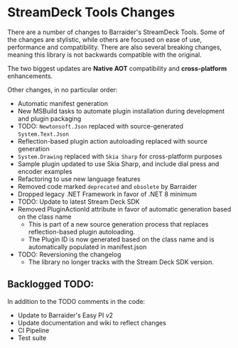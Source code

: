 # StreamDeck Tools Changes

There are a number of changes to Barraider's StreamDeck Tools. Some of the changes are stylistic, while others are focused on ease of use, performance and compatibility. There are also several breaking changes, meaning this library is not backwards compatible with the original.

The two biggest updates are **Native AOT** compatibility and **cross-platform** enhancements.

Other changes, in no particular order:

- Automatic manifest generation
- New MSBuild tasks to automate plugin installation during development and plugin packaging
- TODO: `Newtonsoft.Json` replaced with source-generated `System.Text.Json`
- Reflection-based plugin action autoloading replaced with source generation
- `System.Drawing` replaced with `Skia Sharp` for cross-platform purposes
- Sample plugin updated to use Skia Sharp, and include dial press and encoder examples
- Refactoring to use new language features
- Removed code marked `deprecated` and `obsolete` by Barraider
- Dropped legacy .NET Framework in favor of .NET 8 minimum
- TODO: Update to latest Stream Deck SDK 
- Removed PluginActionId attribute in favor of automatic generation based on the class name
  - This is part of a new source generation process that replaces reflection-based plugin autoloading.
  - The Plugin ID is now generated based on the class name and is automatically populated in manifest.json
- TODO: Reversioning the changelog
  - The library no longer tracks with the Stream Deck SDK version.

## Backlogged TODO:

In addition to the TODO comments in the code:

- Update to Barraider's Easy PI v2
- Update documentation and wiki to reflect changes
- CI Pipeline
- Test suite